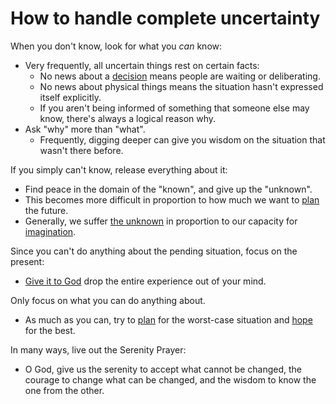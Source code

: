
# How to handle complete uncertainty

When you don't know, look for what you *can* know:

- Very frequently, all uncertain things rest on certain facts:
  - No news about a [decision](decisions.md) means people are waiting or deliberating.
  - No news about physical things means the situation hasn't expressed itself explicitly.
  - If you aren't being informed of something that someone else may know, there's always a logical reason why.
- Ask "why" more than "what".
  - Frequently, digging deeper can give you wisdom on the situation that wasn't there before.

If you simply can't know, release everything about it:

- Find peace in the domain of the "known", and give up the "unknown".
- This becomes more difficult in proportion to how much we want to [plan](success-3_goals.md) the future.
- Generally, we suffer [the unknown](unknown.md) in proportion to our capacity for [imagination](imagination.md).

Since you can't do anything about the pending situation, focus on the present:

- [Give it to God](god-prayer.md) drop the entire experience out of your mind.

Only focus on what you can do anything about.

- As much as you can, try to [plan](success-3_goals.md) for the worst-case situation and [hope](trust.md) for the best.

In many ways, live out the Serenity Prayer:

- O God, give us the serenity to accept what cannot be changed, the courage to change what can be changed, and the wisdom to know the one from the other.
